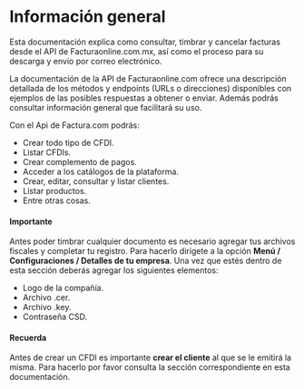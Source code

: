 # Información general

Esta documentación explica como consultar, timbrar y cancelar facturas desde el API de Facturaonline.com.mx, así como el proceso para su descarga y envío por correo electrónico.

La documentación de la API de Facturaonline.com ofrece una descripción detallada de los métodos y endpoints (URLs o direcciones) disponibles con ejemplos de las posibles respuestas a obtener o enviar. Además podrás consultar información general que facilitará su uso.

Con el Api de Factura.com podrás:
* Crear todo tipo de CFDI.
* Listar CFDIs.
* Crear complemento de pagos.
* Acceder a los catálogos de la plataforma.
* Crear, editar, consultar y listar clientes.
* Listar productos.
* Entre otras cosas.


#### Importante

Antes  poder timbrar cualquier documento es necesario agregar tus archivos fiscales y completar tu registro. Para hacerlo dirígete a la opción **Menú / Configuraciones / Detalles de tu empresa**. Una vez que estés dentro de esta sección deberás agregar los siguientes elementos:
* Logo de la compañía.
* Archivo .cer.
* Archivo .key.
* Contraseña CSD.


#### Recuerda

Antes de crear un CFDI es importante **crear el cliente** al que se le emitirá la misma. Para hacerlo por favor consulta la sección correspondiente en esta documentación.
